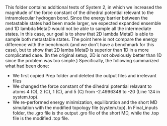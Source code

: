 This folder contains additional tests of System 2, in which we increased the magnitude of the force constant of the dihedral potential relevant to the intramolecular hydrogen bond. Since the energy barrier between the metastable states had been made larger, we expected expanded ensemble and 1D lambda MetaD would not be able to sample all the intermediate states. In this case, our goal is to show that 2D lambda MetaD is able to sample both metastable states. The point here is not compare the energy difference with the benchmark (and we don't have a benchmark for this case), but to show that 2D lamba MetaD is superior than 1D in a more complicated case. (In the original setup, 2D is not obvsiously better than 1D since the problem was too simple.) Specifically, the following summarized what had been done:
- We first copied Prep folder and deleted the output files and irrelevant files
- We changed the force constant of the dihedral potential relavant to atoms 4 (O), 2 (C), 1 (C), and 5 (C) from -2.4996348 to -20 (Line 124 in system.top).
- We re-performed energy minimization, equilibration and the short MD simulation with the modified topology file (system.top). In Final_inputs folder, the .gro file is the output .gro file of the short MD, while the .top file is the modified .top file. 

